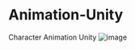 # Animation-Unity
Character Animation Unity
![image](https://github.com/Bengisuirem/Animation-Unity/assets/76843335/c5bddc43-6d86-4543-b403-b97a577ebf38)
